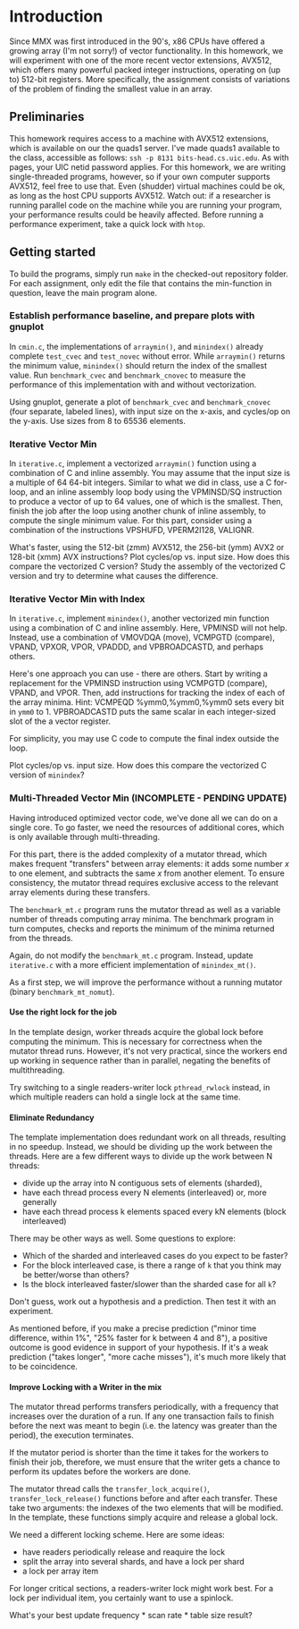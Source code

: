 # Introduction

Since MMX was first introduced in the 90's, x86 CPUs have offered a growing array (I'm not sorry!) of vector functionality. In this homework, we will experiment with one of the more recent vector extensions, AVX512, which offers many powerful packed integer instructions, operating on (up to) 512-bit registers. More specifically, the assignment consists of variations of the problem of finding the smallest value in an array.

## Preliminaries

This homework requires access to a machine with AVX512 extensions, which is available on our the quads1 server. I've made quads1 available to the class, accessible as follows: `ssh -p 8131 bits-head.cs.uic.edu`. As with pages, your UIC netid password applies. For this homework, we are writing single-threaded programs, however, so if your own computer supports AVX512, feel free to use that. Even (shudder) virtual machines could be ok, as long as the host CPU supports AVX512. Watch out: if a researcher is running parallel code on the machine while you are running your program, your performance results could be heavily affected. Before running a performance experiment, take a quick lock with `htop`.

## Getting started

To build the programs, simply run `make` in the checked-out repository folder. For each assignment, only edit the file that contains the min-function in question, leave the main program alone.

### Establish performance baseline, and prepare plots with gnuplot

In `cmin.c`, the implementations of `arraymin()`, and `minindex()` already complete `test_cvec` and `test_novec` without error. While `arraymin()` returns the minimum value, `minindex()` should return the index of the smallest value. Run `benchmark_cvec` and `benchmark_cnovec` to measure the performance of this implementation with and without vectorization.

Using gnuplot, generate a plot of `benchmark_cvec` and `benchmark_cnovec` (four separate, labeled lines), with input size on the x-axis, and cycles/op on the y-axis. Use sizes from 8 to 65536 elements. 

### Iterative Vector Min

In `iterative.c`, implement a vectorized `arraymin()` function using a combination of C and inline assembly.
You may assume that the input size is a multiple of 64 64-bit integers. Similar to what we did in class, use a C for-loop, and an inline assembly loop body using the VPMINSD/SQ instruction to produce a vector of up to 64 values, one of which is the smallest. Then, finish the job after the loop using another chunk of inline assembly, to compute the single minimum value. For this part, consider using a combination of the instructions VPSHUFD, VPERM2I128, VALIGNR.

What's faster, using the 512-bit (zmm) AVX512, the 256-bit (ymm) AVX2 or 128-bit (xmm) AVX instructions? 
Plot cycles/op vs. input size. How does this compare the vectorized C version?
Study the assembly of the vectorized C version and try to determine what causes the difference.

### Iterative Vector Min with Index

In `iterative.c`, implement `minindex()`, another vectorized min function using a combination of C and inline assembly. Here, VPMINSD will not help. Instead, use a combination of VMOVDQA (move), VCMPGTD (compare), VPAND, VPXOR, VPOR, VPADDD, and VPBROADCASTD, and perhaps others.

Here's one approach you can use - there are others.
Start by writing a replacement for the VPMINSD instruction using VCMPGTD (compare), VPAND, and VPOR. Then, add instructions for tracking the index of each of the array minima. Hint: VCMPEQD %ymm0,%ymm0,%ymm0 sets every bit in `ymm0` to 1. VPBROADCASTD puts the same scalar in each integer-sized slot of the a vector register.

For simplicity, you may use C code to compute the final index outside the loop.

Plot cycles/op vs. input size. How does this compare the vectorized C version of `minindex`? 

### Multi-Threaded Vector Min (INCOMPLETE - PENDING UPDATE)

Having introduced optimized vector code, we've done all we can do on a single core. To go faster, we need the resources of additional cores, which is only available through multi-threading. 

For this part, there is the added complexity of a mutator thread, which makes frequent "transfers" between array elements: it adds some number $x$ to one element, and subtracts the same $x$ from another element. To ensure consistency, the mutator thread requires exclusive access to the relevant array elements during these transfers.


The `benchmark_mt.c` program runs the mutator thread as well as a variable number of threads computing array minima. The benchmark program in turn computes, checks and reports the minimum of the minima returned from the threads. 

Again, do not modify the `benchmark_mt.c` program. Instead, update `iterative.c` with a more efficient implementation of `minindex_mt()`. 

As a first step, we will improve the performance without a running mutator (binary `benchmark_mt_nomut`).

#### Use the right lock for the job

In the template design, worker threads acquire the global lock before computing the minimum. This is necessary for correctness when the mutator thread runs. However, it's not very practical, since the workers end up working in sequence rather than in parallel, negating the benefits of multithreading. 

Try switching to a single readers-writer lock `pthread_rwlock` instead, in which multiple readers can hold a single lock at the same time. 

#### Eliminate Redundancy

The template implementation does redundant work on all threads, resulting in no speedup. Instead, we should be dividing up the work between the threads.
Here are a few different ways to divide up the work between N threads: 

 * divide up the array into N contiguous sets of elements (sharded),
 * have each thread process every N elements (interleaved) or, more generally
 * have each thread process k elements spaced every kN elements (block interleaved)

There may be other ways as well. Some questions to explore: 

* Which of the sharded and interleaved cases do you expect to be faster?
* For the block interleaved case, is there a range of `k` that you think may be better/worse than others?
* Is the block interleaved faster/slower than the sharded case for all `k`?

Don't guess, work out a hypothesis and a prediction. Then test it with an experiment.

As mentioned before, if you make a precise prediction ("minor time difference, within 1%", "25% faster for k between 4 and 8"), a positive outcome is good evidence in support of your hypothesis. If it's a weak prediction ("takes longer", "more cache misses"), it's much more likely that to be coincidence. 

#### Improve Locking with a Writer in the mix

The mutator thread performs transfers periodically, with a frequency that increases over the duration of a run. 
If any one transaction fails to finish before the next was meant to begin (i.e. the latency was greater than the period), the execution terminates. 

If the mutator period is shorter than the time it takes for the workers to finish their job, therefore, we must ensure that the writer gets a chance to 
perform its updates before the workers are done. 

The mutator thread calls the `transfer_lock_acquire()`, `transfer_lock_release()` functions before and after each transfer. These take two arguments: the indexes of the two elements that will be modified. In the template, these functions simply acquire and release a global lock. 

We need a different locking scheme. Here are some ideas:

* have readers periodically release and reaquire the lock
* split the array into several shards, and have a lock per shard
* a lock per array item

For longer critical sections, a readers-writer lock might work best. 
For a lock per individual item, you certainly want to use a spinlock. 

What's your best update frequency * scan rate * table size result?





